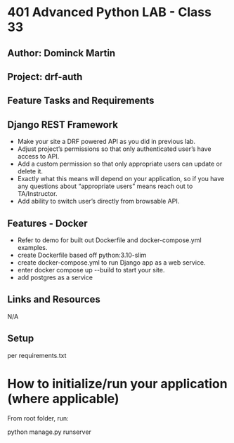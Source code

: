 
# 401 Advanced Python LAB - Class 33

## Author: Dominck Martin

## Project: drf-auth

## Feature Tasks and Requirements

## Django REST Framework
- Make your site a DRF powered API as you did in previous lab.
- Adjust project’s permissions so that only authenticated user’s have access to API.
- Add a custom permission so that only appropriate users can update or delete it.
- Exactly what this means will depend on your application, so if you have any questions about “appropriate users” means reach out to TA/Instructor.
- Add ability to switch user’s directly from browsable API.


## Features - Docker
- Refer to demo for built out Dockerfile and docker-compose.yml examples.
- create Dockerfile based off python:3.10-slim
- create docker-compose.yml to run Django app as a web service.
- enter docker compose up --build to start your site.
- add postgres as a service







<!-- 
### N/A [Back-end server] ()
### N/A [Front-end application] () -->

## Links and Resources
N/A 

##  Setup
per requirements.txt

# How to initialize/run your application (where applicable)

From root folder, run:

python manage.py runserver

<!-- ## How to use your library (where applicable) -->

<!-- ## Tests

From root folder, run:

python manage.py test -->

